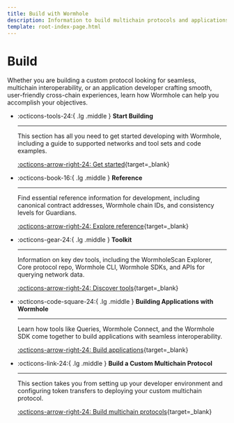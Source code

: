 ```yaml
---
title: Build with Wormhole
description: Information to build multichain protocols and applications, including guidance on customization, key references, and tips for getting started. 
template: root-index-page.html 
---
```


# Build

Whether you are building a custom protocol looking for seamless, multichain interoperability, or an application developer crafting smooth, user-friendly cross-chain experiences, learn how Wormhole can help you accomplish your objectives. 

<div class="grid cards" markdown>

-   :octicons-tools-24:{ .lg .middle } **Start Building**

    ---

    This section has all you need to get started developing with Wormhole, including a guide to supported networks and tool sets and code examples.

    [:octicons-arrow-right-24: Get started](/build/start-building){target=\_blank}

-   :octicons-book-16:{ .lg .middle } **Reference**

    ---

    Find essential reference information for development, including canonical contract addresses, Wormhole chain IDs, and consistency levels for Guardians.

    [:octicons-arrow-right-24: Explore reference](/build/reference){target=\_blank}

-   :octicons-gear-24:{ .lg .middle } **Toolkit**

    ---

    Information on key dev tools, including the WormholeScan Explorer, Core protocol repo, Wormhole CLI, Wormhole SDKs, and APIs for querying network data.

    [:octicons-arrow-right-24: Discover tools](/build/toolkit/){target=\_blank}

-   :octicons-code-square-24:{ .lg .middle } **Building Applications with Wormhole**

    ---

    Learn how tools like Queries, Wormhole Connect, and the Wormhole SDK come together to build applications with seamless interoperability.

    [:octicons-arrow-right-24: Build applications](/build/build-apps){target=\_blank}

-   :octicons-link-24:{ .lg .middle } **Build a Custom Multichain Protocol**

    ---

    This section takes you from setting up your developer environment and configuring token transfers to deploying your custom multichain protocol.

    [:octicons-arrow-right-24: Build multichain protocols](/build/build-custom-protocol){target=\_blank}
</div>



